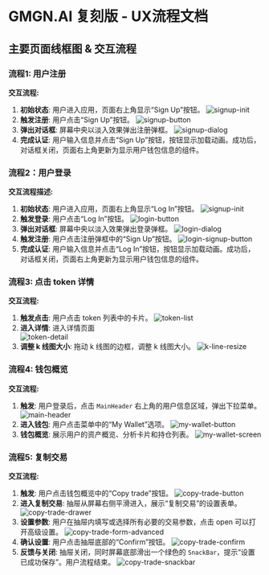 # GMGN.AI 复刻版 - UX流程文档

## 主要页面线框图 & 交互流程

### 流程1: 用户注册

**交互流程:**
1.  **初始状态**: 用户进入应用，页面右上角显示“Sign Up”按钮。
![signup-init](images/signup-init.png)
2.  **触发注册**: 用户点击“Sign Up”按钮。
![signup-button](images/signup-button.png)
3.  **弹出对话框**: 屏幕中央以淡入效果弹出注册弹框。
![signup-dialog](images/signup-dialog.png)
4.  **完成认证**: 用户输入信息并点击“Sign Up”按钮，按钮显示加载动画。成功后，对话框关闭，页面右上角更新为显示用户钱包信息的组件。

### 流程2：用户登录

**交互流程描述:**
1.  **初始状态**: 用户进入应用，页面右上角显示“Log In”按钮。
![signup-init](images/signup-init.png)
2.  **触发登录**: 用户点击“Log In”按钮。
![login-button](images/login-button.png)
3.  **弹出对话框**: 屏幕中央以淡入效果弹出登录弹框。
![login-dialog](images/login-dialog.png)
4. **触发注册**: 用户点击注册弹框中的“Sign Up”按钮。
![login-signup-button](images/login-signup-button.png)
4.  **完成认证**: 用户输入信息并点击“Log In”按钮，按钮显示加载动画。成功后，对话框关闭，页面右上角更新为显示用户钱包信息的组件。

### 流程3: 点击 token 详情

**交互流程:**
1.  **触发点击**: 用户点击 token 列表中的卡片。
![token-list](images/token-list.png)
2.  **进入详情**: 进入详情页面  
![token-detail](images/token-detail.png)
3.  **调整 k 线图大小**: 拖动 k 线图的边框，调整 k 线图大小。
![k-line-resize](images/k-line-resize.png)

### 流程4: 钱包概览

**交互流程:**
1.  **触发**: 用户登录后，点击 `MainHeader` 右上角的用户信息区域，弹出下拉菜单。
![main-header](images/main-header.png)
2.  **进入钱包**: 用户点击菜单中的“My Wallet”选项。
![my-wallet-button](images/my-wallet-button.png)
3.  **钱包概览**: 展示用户的资产概览、分析卡片和持仓列表。
![my-wallet-screen](images/my-wallet-screen.png)

### 流程5: 复制交易

**交互流程:**
1.  **触发**: 用户点击钱包概览中的“Copy trade”按钮。
![copy-trade-button](images/copy-trade-button.png)
2.  **进入复制交易**: 抽屉从屏幕右侧平滑进入，展示“复制交易”的设置表单。
![copy-trade-drawer](images/copy-trade-drawer.png)
3.  **设置参数**: 用户在抽屉内填写或选择所有必要的交易参数，点击 open 可以打开高级设置。
![copy-trade-form-advanced](images/copy-trade-form-advanced.png) 
4.  **确认设置**: 用户点击抽屉底部的“Confirm”按钮。
![copy-trade-confirm](images/copy-trade-confirm.png)
5.  **反馈与关闭**: 抽屉关闭，同时屏幕底部滑出一个绿色的 `SnackBar`，提示“设置已成功保存”。用户流程结束。
![copy-trade-snackbar](images/copy-trade-snackbar.png)
